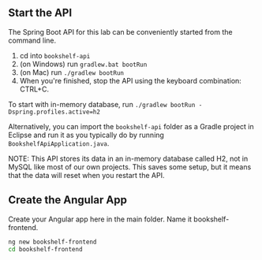 ## Start the API

The Spring Boot API for this lab can be conveniently started from the command line.

1. cd into `bookshelf-api`
2. (on Windows) run `gradlew.bat bootRun` 
3. (on Mac) run `./gradlew bootRun`
4. When you're finished, stop the API using the keyboard combination: CTRL+C.

To start with in-memory database, run `./gradlew bootRun -Dspring.profiles.active=h2`

Alternatively, you can import the `bookshelf-api` folder as a Gradle project in Eclipse and run it as you typically do by running `BookshelfApiApplication.java`.

NOTE: This API stores its data in an in-memory database called H2, not in MySQL like most of our own projects. This saves some setup, but it means that the data will reset when you restart the API.

## Create the Angular App

Create your Angular app here in the main folder. Name it bookshelf-frontend.

```bash
ng new bookshelf-frontend
cd bookshelf-frontend
```